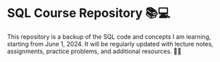 # SQL Course Repository 📚💻

This repository is a backup of the SQL code and concepts I am learning, starting from June 1, 2024. 
It will be regularly updated with lecture notes, assignments, practice problems, and additional resources. 🌟🚀
